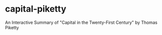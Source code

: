 capital-piketty
===============

An Interactive Summary of "Capital in the Twenty-First Century" by Thomas Piketty

